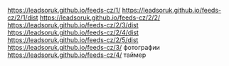 https://leadsoruk.github.io/feeds-cz/1/
https://leadsoruk.github.io/feeds-cz/2/1/dist
https://leadsoruk.github.io/feeds-cz/2/2/
https://leadsoruk.github.io/feeds-cz/2/3/dist
https://leadsoruk.github.io/feeds-cz/2/4/dist
https://leadsoruk.github.io/feeds-cz/2/5/dist
https://leadsoruk.github.io/feeds-cz/3/ фотографии
https://leadsoruk.github.io/feeds-cz/4/ таймер